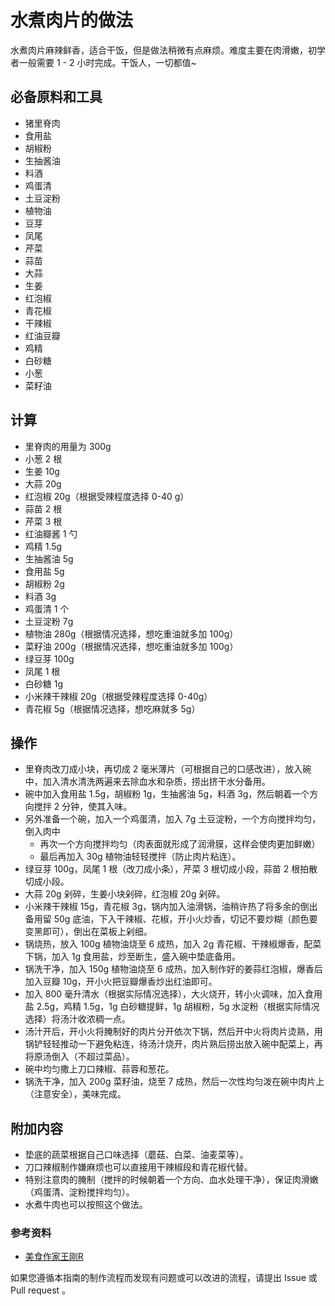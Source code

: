 # 水煮肉片的做法

水煮肉片麻辣鲜香，适合干饭，但是做法稍微有点麻烦。难度主要在肉滑嫩，初学者一般需要 1 - 2 小时完成。干饭人，一切都值~

## 必备原料和工具

- 猪里脊肉
- 食用盐
- 胡椒粉
- 生抽酱油
- 料酒
- 鸡蛋清
- 土豆淀粉
- 植物油
- 豆芽
- 凤尾
- 芹菜
- 蒜苗
- 大蒜
- 生姜
- 红泡椒
- 青花椒
- 干辣椒
- 红油豆瓣
- 鸡精
- 白砂糖
- 小葱
- 菜籽油

## 计算

- 里脊肉的用量为 300g
- 小葱 2 根
- 生姜 10g
- 大蒜 20g
- 红泡椒 20g（根据受辣程度选择 0-40 g）
- 蒜苗 2 根
- 芹菜 3 根
- 红油瓣酱 1 勺
- 鸡精 1.5g
- 生抽酱油 5g
- 食用盐 5g
- 胡椒粉 2g
- 料酒 3g
- 鸡蛋清  1 个
- 土豆淀粉 7g
- 植物油 280g（根据情况选择，想吃重油就多加 100g）
- 菜籽油 200g（根据情况选择，想吃重油就多加 100g）
- 绿豆芽 100g
- 凤尾 1 根
- 白砂糖 1g
- 小米辣干辣椒 20g（根据受辣程度选择 0-40g）
- 青花椒 5g（根据情况选择，想吃麻就多 5g）

## 操作

- 里脊肉改刀成小块，再切成 2 毫米薄片（可根据自己的口感改进），放入碗中，加入清水清洗两遍来去除血水和杂质，捞出挤干水分备用。
- 碗中加入食用盐 1.5g，胡椒粉 1g，生抽酱油 5g，料酒 3g，然后朝着一个方向搅拌 2 分钟，使其入味。
- 另外准备一个碗，加入一个鸡蛋清，加入 7g 土豆淀粉，一个方向搅拌均匀，倒入肉中
  - 再次一个方向搅拌均匀（肉表面就形成了润滑膜，这样会使肉更加鲜嫩）
  - 最后再加入 30g 植物油轻轻搅拌（防止肉片粘连）。
- 绿豆芽 100g，凤尾 1 根（改刀成小条），芹菜 3 根切成小段，蒜苗 2 根拍散切成小段。
- 大蒜 20g 剁碎，生姜小块剁碎，红泡椒 20g 剁碎。
- 小米辣干辣椒 15g，青花椒 3g，锅内加入油滑锅，油稍许热了将多余的倒出备用留 50g 底油，下入干辣椒、花椒，开小火炒香，切记不要炒糊（颜色要变黑即可），倒出在菜板上剁细。
- 锅烧热，放入 100g 植物油烧至 6 成热，加入 2g 青花椒、干辣椒爆香，配菜下锅，加入 1g 食用盐，炒至断生，盛入碗中垫底备用。
- 锅洗干净，加入 150g 植物油烧至 6 成热，加入制作好的姜蒜红泡椒，爆香后加入豆瓣 10g，开小火把豆瓣爆香炒出红油即可。
- 加入 800 毫升清水（根据实际情况选择），大火烧开，转小火调味，加入食用盐 2.5g，鸡精 1.5g，1g 白砂糖提鲜，1g 胡椒粉，5g 水淀粉（根据实际情况选择）将汤汁收浓稠一点。
- 汤汁开后，开小火将腌制好的肉片分开依次下锅，然后开中火将肉片烫熟，用锅铲轻轻推动一下避免粘连，待汤汁烧开，肉片熟后捞出放入碗中配菜上，再将原汤倒入（不超过菜品）。
- 碗中均匀撒上刀口辣椒、蒜蓉和葱花。
- 锅洗干净，加入 200g 菜籽油，烧至 7 成热，然后一次性均匀泼在碗中肉片上（注意安全），美味完成。

## 附加内容

- 垫底的蔬菜根据自己口味选择（蘑菇、白菜、油麦菜等）。
- 刀口辣椒制作嫌麻烦也可以直接用干辣椒段和青花椒代替。
- 特别注意肉的腌制（搅拌的时候朝着一个方向、血水处理干净），保证肉滑嫩（鸡蛋清、淀粉搅拌均匀）。
- 水煮牛肉也可以按照这个做法。

### 参考资料

- [美食作家王刚R](https://www.bilibili.com/video/BV1ys411u7Z4)

如果您遵循本指南的制作流程而发现有问题或可以改进的流程，请提出 Issue 或 Pull request 。
